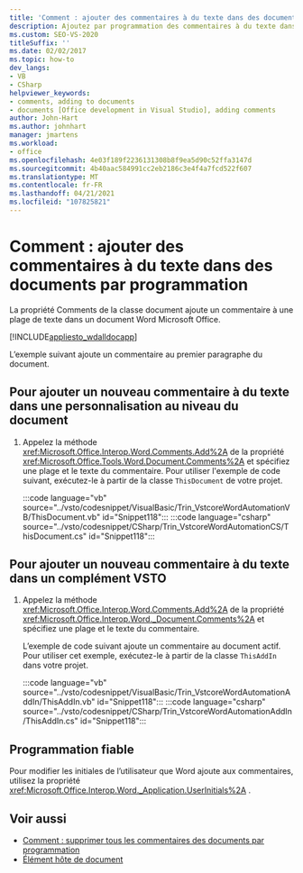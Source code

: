 ```yaml
---
title: 'Comment : ajouter des commentaires à du texte dans des documents par programmation'
description: Ajoutez par programmation des commentaires à du texte dans des documents. La propriété Comments de la classe document ajoute un commentaire à une plage de texte dans un document Microsoft Word.
ms.custom: SEO-VS-2020
titleSuffix: ''
ms.date: 02/02/2017
ms.topic: how-to
dev_langs:
- VB
- CSharp
helpviewer_keywords:
- comments, adding to documents
- documents [Office development in Visual Studio], adding comments
author: John-Hart
ms.author: johnhart
manager: jmartens
ms.workload:
- office
ms.openlocfilehash: 4e03f189f2236131308b8f9ea5d90c52ffa3147d
ms.sourcegitcommit: 4b40aac584991cc2eb2186c3e4f4a7fcd522f607
ms.translationtype: MT
ms.contentlocale: fr-FR
ms.lasthandoff: 04/21/2021
ms.locfileid: "107825821"
---
```

# <a name="how-to-programmatically-add-comments-to-text-in-documents"></a>Comment : ajouter des commentaires à du texte dans des documents par programmation
  La propriété Comments de la classe document ajoute un commentaire à une plage de texte dans un document Word Microsoft Office.

 [!INCLUDE[appliesto_wdalldocapp](../vsto/includes/appliesto-wdalldocapp-md.md)]

 L’exemple suivant ajoute un commentaire au premier paragraphe du document.

## <a name="to-add-a-new-comment-to-text-in-a-document-level-customization"></a>Pour ajouter un nouveau commentaire à du texte dans une personnalisation au niveau du document

1. Appelez la méthode <xref:Microsoft.Office.Interop.Word.Comments.Add%2A> de la propriété <xref:Microsoft.Office.Tools.Word.Document.Comments%2A> et spécifiez une plage et le texte du commentaire. Pour utiliser l'exemple de code suivant, exécutez-le à partir de la classe `ThisDocument` de votre projet.

     :::code language="vb" source="../vsto/codesnippet/VisualBasic/Trin_VstcoreWordAutomationVB/ThisDocument.vb" id="Snippet118":::
     :::code language="csharp" source="../vsto/codesnippet/CSharp/Trin_VstcoreWordAutomationCS/ThisDocument.cs" id="Snippet118":::

## <a name="to-add-a-new-comment-to-text-in-a-vsto-add-in"></a>Pour ajouter un nouveau commentaire à du texte dans un complément VSTO

1. Appelez la méthode <xref:Microsoft.Office.Interop.Word.Comments.Add%2A> de la propriété <xref:Microsoft.Office.Interop.Word._Document.Comments%2A> et spécifiez une plage et le texte du commentaire.

     L’exemple de code suivant ajoute un commentaire au document actif. Pour utiliser cet exemple, exécutez-le à partir de la classe `ThisAddIn` dans votre projet.

     :::code language="vb" source="../vsto/codesnippet/VisualBasic/Trin_VstcoreWordAutomationAddIn/ThisAddIn.vb" id="Snippet118":::
     :::code language="csharp" source="../vsto/codesnippet/CSharp/Trin_VstcoreWordAutomationAddIn/ThisAddIn.cs" id="Snippet118":::

## <a name="robust-programming"></a>Programmation fiable
 Pour modifier les initiales de l’utilisateur que Word ajoute aux commentaires, utilisez la propriété <xref:Microsoft.Office.Interop.Word._Application.UserInitials%2A> .

## <a name="see-also"></a>Voir aussi
- [Comment : supprimer tous les commentaires des documents par programmation](../vsto/how-to-programmatically-remove-all-comments-from-documents.md)
- [Élément hôte de document](../vsto/document-host-item.md)
